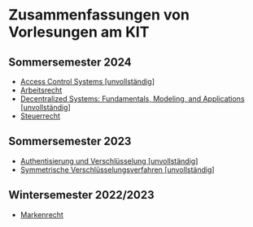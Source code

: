# Zusammenfassungen von Vorlesungen am KIT

## Sommersemester 2024

- [Access Control Systems [unvollständig]](./pdfs/AccessControlSystems.pdf)
- [Arbeitsrecht](./pdfs/Arbeitsrecht.pdf)
- [Decentralized Systems: Fundamentals, Modeling, and Applications [unvollständig]](./pdfs/DecentralizedSystems.pdf)
- [Steuerrecht](./pdfs/Steuerrecht.pdf)

## Sommersemester 2023

- [Authentisierung und Verschlüsselung [unvollständig]](./pdfs/AuthentisierungUndVerschluesselung.pdf)
- [Symmetrische Verschlüsselungsverfahren [unvollständig]](./pdfs/SymmetrischeVerschluesselungsverfahren.pdf)

## Wintersemester 2022/2023

- [Markenrecht](./pdfs/Markenrecht.pdf)
